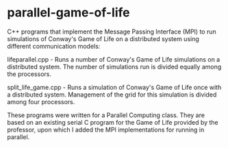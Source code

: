 parallel-game-of-life
=====================

C++ programs that implement the Message Passing Interface (MPI) to run simulations of Conway's Game of Life on a distributed system using different communication models:

lifeparallel.cpp - Runs a number of Conway's Game of Life simulations on a distributed system. The number of simulations run is divided equally among the processors.

split_life_game.cpp - Runs a simulation of Conway's Game of Life once with a distributed system. Management of the grid for this simulation is divided among four processors.

These programs were written for a Parallel Computing class. They are based on an existing serial C program for the Game of Life provided by the professor, upon which I added the MPI implementations for running in parallel.
